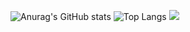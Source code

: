 ![Anurag's GitHub stats](https://github-readme-stats.vercel.app/api?username=Ryan-Calmon&show_icons=true&theme=radical)
![Top Langs](https://github-readme-stats.vercel.app/api/top-langs/?username=Ryan-Calmon&layout=compact&theme=radical)
 <a href="https://www.linkedin.com/in/ryan-calmon-68869b2b2/" target="_blank"><img src="https://img.shields.io/badge/-LinkedIn-%230077B5?style=for-the-badge&logo=linkedin&logoColor=white" target="_blank"></a> 
